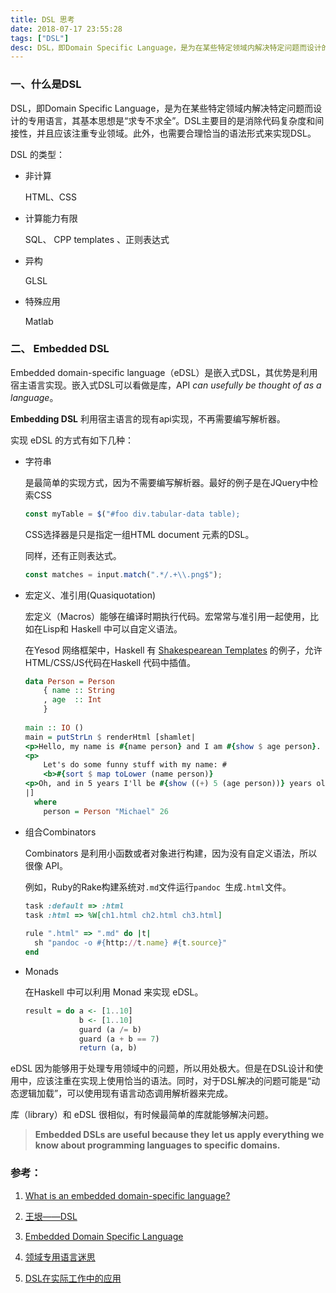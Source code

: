 ```yaml
---
title: DSL 思考
date: 2018-07-17 23:55:28
tags: ["DSL"]
desc: DSL，即Domain Specific Language，是为在某些特定领域内解决特定问题而设计的专用语言，其基本思想是“求专不求全”。
---
```




### 一、什么是DSL

DSL，即Domain Specific Language，是为在某些特定领域内解决特定问题而设计的专用语言，其基本思想是“求专不求全”。DSL主要目的是消除代码复杂度和间接性，并且应该注重专业领域。此外，也需要合理恰当的语法形式来实现DSL。

<!-- more -->

DSL 的类型：

- 非计算

  HTML、CSS  

- 计算能力有限

  SQL、 CPP templates 、正则表达式

- 异构

  GLSL 

- 特殊应用

  Matlab  

### 二、 Embedded DSL

Embedded domain-specific language（eDSL）是嵌入式DSL，其优势是利用宿主语言实现。嵌入式DSL可以看做是库，API *can usefully be thought of as a language*。

**Embedding DSL** 利用宿主语言的现有api实现，不再需要编写解析器。

实现 eDSL 的方式有如下几种：

- 字符串

  是最简单的实现方式，因为不需要编写解析器。最好的例子是在JQuery中检索CSS

  ```javascript
  const myTable = $("#foo div.tabular-data table);
  ```

  CSS选择器是只是指定一组HTML document 元素的DSL。

  同样，还有正则表达式。

  ```javascript
  const matches = input.match(".*/.+\\.png$");
  ```

- 宏定义、准引用(Quasiquotation)

  宏定义（Macros）能够在编译时期执行代码。宏常常与准引用一起使用，比如在Lisp和 Haskell 中可以自定义语法。

  在Yesod 网络框架中，Haskell 有 [Shakespearean Templates](http://www.yesodweb.com/book/shakespearean-templates)  的例子，允许HTML/CSS/JS代码在Haskell 代码中插值。

  ```haskell
  data Person = Person
      { name :: String
      , age  :: Int
      }
   
  main :: IO ()
  main = putStrLn $ renderHtml [shamlet|
  <p>Hello, my name is #{name person} and I am #{show $ age person}.
  <p>
      Let's do some funny stuff with my name: #
      <b>#{sort $ map toLower (name person)}
  <p>Oh, and in 5 years I'll be #{show ((+) 5 (age person))} years old.
  |]
    where
      person = Person "Michael" 26
  ```

- 组合Combinators 

  Combinators 是利用小函数或者对象进行构建，因为没有自定义语法，所以很像 API。

  例如，Ruby的Rake构建系统对`.md`文件运行`pandoc `生成`.html`文件。

  ```ruby
  task :default => :html
  task :html => %W[ch1.html ch2.html ch3.html]
   
  rule ".html" => ".md" do |t|
    sh "pandoc -o #{http://t.name} #{t.source}"
  end
  ```

- Monads 

  在Haskell 中可以利用 Monad 来实现 eDSL。

  ```haskell
  result = do a <- [1..10]
              b <- [1..10]
              guard (a /= b)
              guard (a + b == 7)
              return (a, b)
  ```

  

eDSL 因为能够用于处理专用领域中的问题，所以用处极大。但是在DSL设计和使用中，应该注重在实现上使用恰当的语法。同时，对于DSL解决的问题可能是“动态逻辑加载”，可以使用现有语言动态调用解析器来完成。

库（library）和 eDSL 很相似，有时候最简单的库就能够解决问题。

> **Embedded DSLs are useful because they let us apply everything we know about programming languages to specific domains.** 

### 参考：

1. [What is an embedded domain-specific language?](https://www.quora.com/What-is-an-embedded-domain-specific-language)

2. [王垠——DSL](http://www.yinwang.org/blog-cn/2017/05/25/dsl)

3. [Embedded Domain Specific Language](http://c2.com/cgi/fullSearch?search=EmbeddedDomainSpecificLanguage) 

4. [领域专用语言迷思](http://www.infoq.com/cn/articles/dsl-discussion)

5. [DSL在实际工作中的应用](http://jyiigpgf.github.io/dsl/2015/02/09/DSL%E5%9C%A8%E5%AE%9E%E9%99%85%E5%B7%A5%E4%BD%9C%E4%B8%AD%E7%9A%84%E5%BA%94%E7%94%A8.html)


   

   

